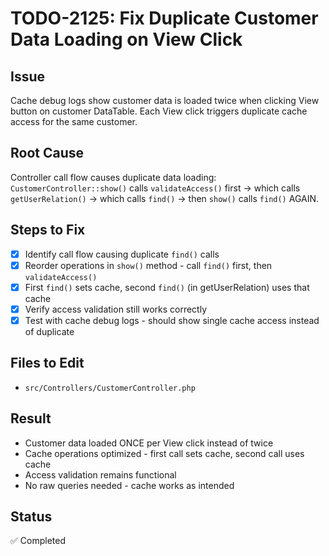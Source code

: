 # TODO-2125: Fix Duplicate Customer Data Loading on View Click

## Issue
Cache debug logs show customer data is loaded twice when clicking View button on customer DataTable. Each View click triggers duplicate cache access for the same customer.

## Root Cause
Controller call flow causes duplicate data loading: `CustomerController::show()` calls `validateAccess()` first → which calls `getUserRelation()` → which calls `find()` → then `show()` calls `find()` AGAIN.

## Steps to Fix
- [x] Identify call flow causing duplicate `find()` calls
- [x] Reorder operations in `show()` method - call `find()` first, then `validateAccess()`
- [x] First `find()` sets cache, second `find()` (in getUserRelation) uses that cache
- [x] Verify access validation still works correctly
- [x] Test with cache debug logs - should show single cache access instead of duplicate

## Files to Edit
- `src/Controllers/CustomerController.php`

## Result
- Customer data loaded ONCE per View click instead of twice
- Cache operations optimized - first call sets cache, second call uses cache
- Access validation remains functional
- No raw queries needed - cache works as intended

## Status
✅ Completed
